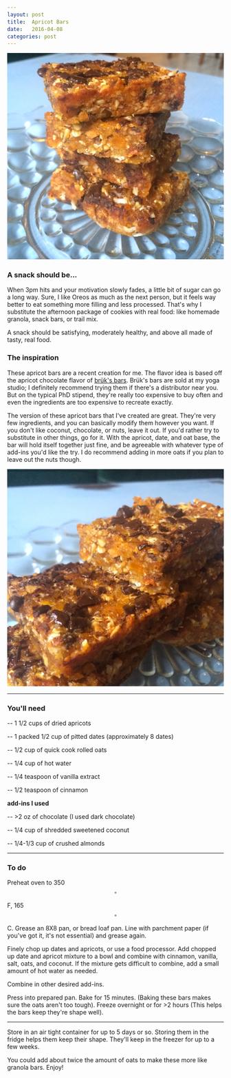 ```yaml
---
layout: post
title:  Apricot Bars
date:   2016-04-08
categories: post
---
```



![pile bars](\assets\pile3.jpg)


### A snack should be...

When 3pm hits and your motivation slowly fades, a little bit of sugar can go a long way. Sure, I like Oreos as much as the next person, but it feels way better to eat something more filling and less processed. That's why I substitute the afternoon package of cookies with real food: like homemade granola, snack bars, or trail mix.

A snack should be satisfying, moderately healthy, and above all made of tasty, real food.

### The inspiration

These apricot bars are a recent creation for me. The flavor idea is based off the apricot chocolate flavor of [brük's bars]( http://bruksbars.com/). Brük's bars are sold at my yoga studio; I definitely recommend trying them if there's a distributor near you. But on the typical PhD stipend, they're really too expensive to buy often and even the ingredients are too expensive to recreate exactly.

The version of these apricot bars that I've created are great. They're very few ingredients, and you can basically modify them however you want. If you don't like coconut, chocolate, or nuts, leave it out. If you'd rather try to substitute in other things, go for it. With the apricot, date, and oat base, the bar will hold itself together just fine, and be agreeable with whatever type of add-ins you'd like the try. I do recommend adding in more oats if you plan to leave out the nuts though.

![pile bars](\assets\pile.jpg)

----

### You'll need

-- 1 1/2 cups of dried apricots

-- 1 packed 1/2 cup of pitted dates (approximately 8 dates)

-- 1/2 cup of quick cook rolled oats

-- 1/4 cup of hot water

-- 1/4 teaspoon of vanilla extract

-- 1/2 teaspoon of cinnamon

**add-ins I used**

-- >2 oz of chocolate (I used dark chocolate)

-- 1/4 cup of shredded sweetened coconut

-- 1/4-1/3 cup of crushed almonds

----

### To do

Preheat oven to 350$$^{\circ}$$F, 165$$^{\circ}$$ C. Grease an 8X8 pan, or bread loaf pan. Line with parchment paper (if you've got it, it's not essential) and grease again.

Finely chop up dates and apricots, or use a food processor. Add chopped up date and apricot mixture to a bowl and combine with cinnamon, vanilla, salt, oats, and coconut. If the mixture gets difficult to combine, add a small amount of hot water as needed.

Combine in other desired add-ins.

Press into prepared pan. Bake for 15 minutes. (Baking these bars makes sure the oats aren't too tough). Freeze overnight or for >2 hours (This helps the bars keep they're shape well).

----

Store in an air tight container for up to 5 days or so. Storing them in the fridge helps them keep their shape. They'll keep in the freezer for up to a few weeks.

You could add about twice the amount of oats to make these more like granola bars. Enjoy!
